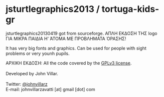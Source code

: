 # jsturtlegraphics2013 / tortuga-kids-gr
jsturtlegraphics20130419 got from sourceforge.
ΑΠΛΗ ΕΚΔΟΣΗ ΤΗΣ logo ΓΙΑ ΜΙΚΡΑ ΠΑΙΔΙΑ Η' ΆΤΟΜΑ ΜΕ ΠΡΟΒΛΗΜΑΤΑ ΌΡΑΣΗΣ!


It has very big fonts and graphics. Can be used for people with sight problems or very younh pupils.

ΑΡΧΙΚΗ ΕΚΔΟΣΗ:
All the code covered by the <a href="http://www.gnu.org/licenses/gpl.html">GPLv3 license</a>.<br><br>
Developed by John Villar.<br><br>
Twitter: <a href="http://twitter.com/johnvillarz">@johnvillarz</a><br>
E-mail: johnvillarzavatti [at] gmail [dot] com<br>
